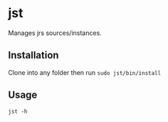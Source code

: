 # jst

Manages jrs sources/instances.

## Installation

Clone into any folder then run ``sudo jst/bin/install``

## Usage

    jst -h